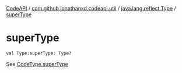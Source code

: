 [CodeAPI](../../index.md) / [com.github.jonathanxd.codeapi.util](../index.md) / [java.lang.reflect.Type](index.md) / [superType](.)

# superType

`val Type.superType: Type?`

See [CodeType.superType](../../com.github.jonathanxd.codeapi.type/-code-type/super-type.md)

